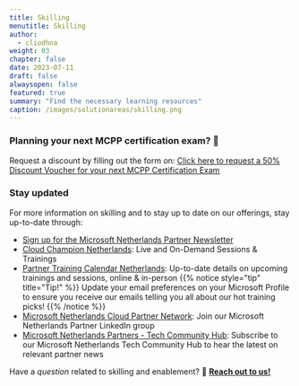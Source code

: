 ```yaml
---
title: Skilling
menutitle: Skilling
author: 
  - cliodhna
weight: 03
chapter: false
date: 2023-07-11
draft: false
alwaysopen: false
featured: true
summary: "Find the necessary learning resources"
caption: /images/solutionareas/skilling.png
---
```

### Planning your next MCPP certification exam? 📖 
Request a discount by filling out the form on: [<u>Click here to request a 50% Discount Voucher for your next MCPP Certification Exam</u>](https://forms.office.com/r/LhNh2MYZJ6)

### Stay updated
For more information on skilling and to stay up to date on our offerings, stay up-to-date through:

- [<u>Sign up for the Microsoft Netherlands Partner Newsletter</u>](https://customervoice.microsoft.com/Pages/ResponsePage.aspx?id=v4j5cvGGr0GRqy180BHbR5mDe-EgqD9NhKDZeWk89JNUOUtNNVdFNk9PQVRNWkdSUTFCMUdRWEFZWiQlQCN0PWcu&vt=72f988bf-86f1-41af-91ab-2d7cd011db47_37d90ec6-851a-4daf-bd33-576f6a33b812_Hash7_Zf6MWvb40l0ajydiexNN6kQNapiBfOKkz85oRmUYBOo%3d&lang=nl-NL) 
- [<u>Cloud Champion Netherlands</u>](https://ingram.cloudchampion.nl/welkom/): Live and On-Demand Sessions & Trainings
- [<u>Partner Training Calendar Netherlands</u>](https://www.microsoft.com/nl-nl/partner-training/default.aspx): Up-to-date details on upcoming trainings and sessions, online & in-person
{{% notice style="tip" title="Tip!" %}}
Update your email preferences on your Microsoft Profile to ensure you receive our emails telling you all about our hot training picks!
{{% /notice %}}
- [<u>Microsoft Netherlands Cloud Partner Network</u>](https://www.linkedin.com/groups/3243353/): Join our Microsoft Netherlands Partner LinkedIn group
- [<u>Microsoft Netherlands Partners - Tech Community Hub</u>](https://techcommunity.microsoft.com/t5/netherlands-partners/ct-p/Netherlands): Subscribe to our Microsoft Netherlands Tech Community Hub to hear the latest on relevant partner news 

Have a _question_ related to skilling and enablement? 🤔 [**Reach out to us!**](mailto:v-cliodhnam@microsoft.com)